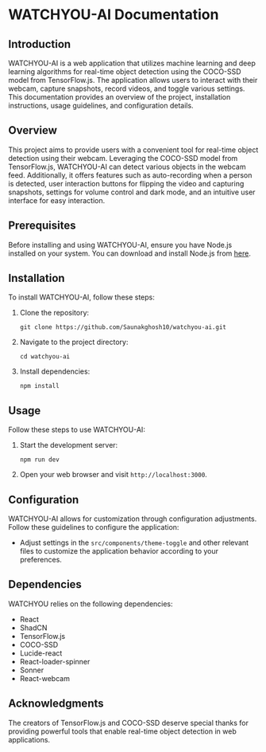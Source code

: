 # WATCHYOU-AI Documentation

## Introduction

WATCHYOU-AI is a web application that utilizes machine learning and deep learning algorithms for real-time object detection using the COCO-SSD model from TensorFlow.js. The application allows users to interact with their webcam, capture snapshots, record videos, and toggle various settings. This documentation provides an overview of the project, installation instructions, usage guidelines, and configuration details.

## Overview

This project aims to provide users with a convenient tool for real-time object detection using their webcam. Leveraging the COCO-SSD model from TensorFlow.js, WATCHYOU-AI can detect various objects in the webcam feed. Additionally, it offers features such as auto-recording when a person is detected, user interaction buttons for flipping the video and capturing snapshots, settings for volume control and dark mode, and an intuitive user interface for easy interaction.

## Prerequisites

Before installing and using WATCHYOU-AI, ensure you have Node.js installed on your system. You can download and install Node.js from [here](https://nodejs.org/).

## Installation

To install WATCHYOU-AI, follow these steps:

1. Clone the repository:
   ```
   git clone https://github.com/Saunakghosh10/watchyou-ai.git
   ```

2. Navigate to the project directory:
   ```
   cd watchyou-ai
   ```

3. Install dependencies:
   ```
   npm install
   ```

## Usage

Follow these steps to use WATCHYOU-AI:

1. Start the development server:
   ```
   npm run dev
   ```

2. Open your web browser and visit `http://localhost:3000`.

## Configuration

WATCHYOU-AI allows for customization through configuration adjustments. Follow these guidelines to configure the application:

- Adjust settings in the `src/components/theme-toggle` and other relevant files to customize the application behavior according to your preferences.

## Dependencies

WATCHYOU relies on the following dependencies:

- React
- ShadCN
- TensorFlow.js
- COCO-SSD
- Lucide-react
- React-loader-spinner
- Sonner
- React-webcam

## Acknowledgments

The creators of TensorFlow.js and COCO-SSD deserve special thanks for providing powerful tools that enable real-time object detection in web applications.
